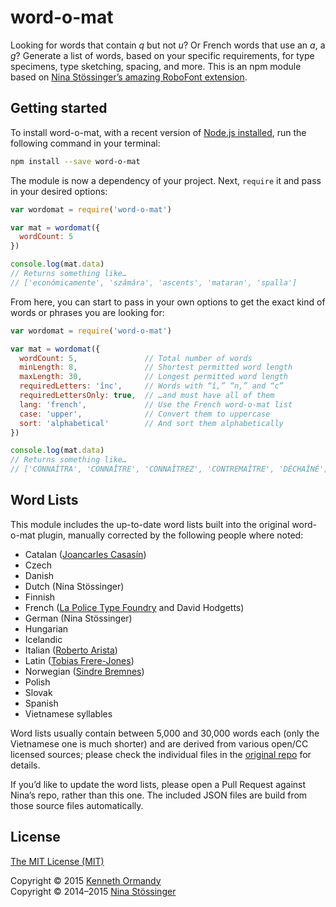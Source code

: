 # word-o-mat

Looking for words that contain _q_ but not _u_? Or French words that use an _a_, a _g_? Generate a list of words, based on your specific requirements, for type specimens, type sketching, spacing, and more. This is an npm module based on [Nina Stössinger’s amazing RoboFont extension](https://github.com/ninastoessinger/word-o-mat).

## Getting started

To install word-o-mat, with a recent version of [Node.js installed](https://nodejs.org), run the following command in your terminal:

```sh
npm install --save word-o-mat
```

The module is now a dependency of your project. Next, `require` it and pass in your desired options:

```js
var wordomat = require('word-o-mat')

var mat = wordomat({
  wordCount: 5
})

console.log(mat.data)
// Returns something like…
// ['económicamente', 'számára', 'ascents', 'mataran', 'spalla']
```

From here, you can start to pass in your own options to get the exact kind of words or phrases you are looking for:

```js
var wordomat = require('word-o-mat')

var mat = wordomat({
  wordCount: 5,               // Total number of words
  minLength: 8,               // Shortest permitted word length
  maxLength: 30,              // Longest permitted word length
  requiredLetters: 'înc',     // Words with “î,” “n,” and “c”
  requiredLettersOnly: true,  // …and must have all of them
  lang: 'french',             // Use the French word-o-mat list
  case: 'upper',              // Convert them to uppercase
  sort: 'alphabetical'        // And sort them alphabetically
})

console.log(mat.data)
// Returns something like…
// ['CONNAÎTRA', 'CONNAÎTRE', 'CONNAÎTREZ', 'CONTREMAÎTRE', 'DÉCHAÎNÉ']
```

<!--

## API

-->

## Word Lists

This module includes the up-to-date word lists built into the original word-o-mat plugin, manually corrected by the following people where noted:

<!--
- English
-->
- Catalan ([Joancarles Casasín](https://github.com/casasin))
- Czech
- Danish
- Dutch (Nina Stössinger)
- Finnish
- French ([La Police Type Foundry](https://github.com/LaPolice) and David Hodgetts)
- German (Nina Stössinger)
- Hungarian
- Icelandic
- Italian ([Roberto Arista](https://github.com/roberto-arista))
- Latin ([Tobias Frere-Jones](http://www.frerejones.com/))
- Norwegian ([Sindre Bremnes](https://monokrom.no/))
- Polish
- Slovak
- Spanish
- Vietnamese syllables

Word lists usually contain between 5,000 and 30,000 words each (only the Vietnamese one is much shorter) and are derived from various open/CC licensed sources; please check the individual files in the [original repo](https://github.com/ninastoessinger/word-o-mat) for details.

If you’d like to update the word lists, please open a Pull Request against Nina’s repo, rather than this one. The included JSON files are build from those source files automatically.

## License

[The MIT License (MIT)](LICENSE.md)

Copyright © 2015 [Kenneth Ormandy](http://kennethormandy.com/)<br>
Copyright © 2014–2015 [Nina Stössinger](http://typologic.nl/)
